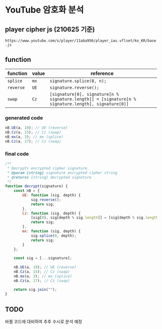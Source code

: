 # YouTube 암호화 분석
## player cipher js (210625 기준)
```https://www.youtube.com/s/player/11aba956/player_ias.vflset/ko_KR/base.js```
## function
|function|value|reference|
|------|---|---|
|`splice`|`mx`|`signature.splice(0, n);`|
|`reverse`|`UE`|`signature.reverse();`|
|`swap`|`Cz`|`[signature[0], signature[n % signature.length]] = [signature[n % signature.length], signature[0]]`|
### generated code
```js
nB.UE(a, 19); // UE (reverse)
nB.Cz(a, 15); // Cz (swap)
nB.mx(a, 3); // mx (splice)
nB.Cz(a, 17); // Cz (swap)
```
### final code
```js
/**
 * Decrypts encrypted cipher signature.
 * @param {string} signature encrypted cipher string
 * @returns {string} decrypted signature
 */
function decrypt(signature) {
    const nB = {
        UE: function (sig, depth) {
            sig.reverse();
            return sig;
        },
        Cz: function (sig, depth) {
            [sig[0], sig[depth % sig.length]] = [sig[depth % sig.length], sig[0]];
            return sig;
        },
        mx: function (sig, depth) {
            sig.splice(0, depth);
            return sig;
        }
    };
    
    const sig = [...signature];
    
    nB.UE(a, 19); // UE (reverse)
    nB.Cz(a, 15); // Cz (swap)
    nB.mx(a, 3); // mx (splice)
    nB.Cz(a, 17); // Cz (swap)
    
    return sig.join("");
}
```
## TODO
바뀔 코드에 대비하여 추후 수시로 분석 예정
